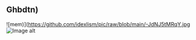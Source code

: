 ## Ghbdtn)
![mem)](https://github.com/idexlism/pic/raw/blob/main/-JdNJ5tMRqY.jpg
![Image alt](https://github.com/{username}/{repository}/raw/{branch}/{path}/image.png)
<!--
**idexlism/idexlism** is a ✨ _special_ ✨ repository because its `README.md` (this file) appears on your GitHub profile.

Here are some ideas to get you started:

- 🔭 I’m currently working on ...
- 🌱 I’m currently learning ...
- 👯 I’m looking to collaborate on ...
- 🤔 I’m looking for help with ...
- 💬 Ask me about ...
- 📫 How to reach me: ...
- 😄 Pronouns: ...
- ⚡ Fun fact: ...
-->
